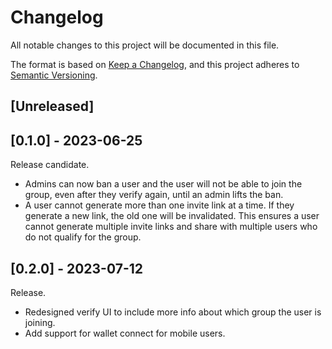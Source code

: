 # Changelog

All notable changes to this project will be documented in this file.

The format is based on [Keep a Changelog](https://keepachangelog.com/en/1.0.0/),
and this project adheres to [Semantic Versioning](https://semver.org/spec/v2.0.0.html).

## [Unreleased]

## [0.1.0] - 2023-06-25
Release candidate.
* Admins can now ban a user and the user will not be able to join the group, even after they verify again, until an admin lifts the ban.
* A user cannot generate more than one invite link at a time. If they generate a new link, the old one will be invalidated. This ensures a user cannot generate multiple invite links and share with multiple users who do not qualify for the group.

## [0.2.0] - 2023-07-12
Release.
* Redesigned verify UI to include more info about which group the user is joining.
* Add support for wallet connect for mobile users.
